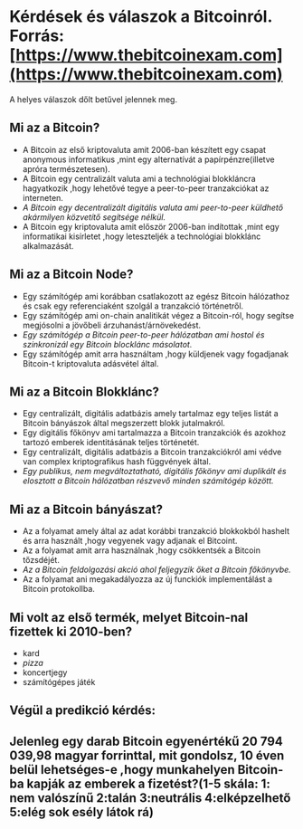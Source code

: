 # Kérdések és válaszok a Bitcoinról. Forrás: [https://www.thebitcoinexam.com](https://www.thebitcoinexam.com)
A helyes válaszok dőlt betűvel jelennek meg.
## Mi az a Bitcoin?


- A Bitcoin az első kriptovaluta amit 2006-ban készített egy csapat anonymous informatikus ,mint egy alternatívát a papírpénzre(illetve apróra természetesen).
- A Bitcoin egy centralizált valuta ami a technológiai blokkláncra hagyatkozik ,hogy lehetővé tegye a peer-to-peer tranzakciókat az interneten.
- *A Bitcoin egy decentralizált digitális valuta ami peer-to-peer küldhető akármilyen közvetítő segítsége nélkül.*
- A Bitcoin egy kriptovaluta amit először 2006-ban indítottak ,mint egy informatikai kisírletet ,hogy leteszteljék a technológiai blokklánc alkalmazását. 

## Mi az a Bitcoin Node?

- Egy számítógép ami korábban csatlakozott az egész Bitcoin hálózathoz és csak egy referenciaként szolgál a tranzakció történetről.
- Egy számítógép ami on-chain analitikát végez a Bitcoin-ról, hogy segítse megjósolni a jövőbeli árzuhanást/árnövekedést. 
- *Egy számítógép a Bitcoin peer-to-peer hálózatban ami hostol és szinkronizál egy Bitcoin blocklánc másolatot.*
- Egy számítógép amit arra használtam ,hogy küldjenek vagy fogadjanak Bitcoin-t kriptovaluta adásvétel által.

## Mi az a Bitcoin Blokklánc?

- Egy centralizált, digitális adatbázis amely tartalmaz egy teljes listát a Bitcoin bányászok által megszerzett blokk jutalmakról.
- Egy digitális főkönyv ami tartalmazza a Bitcoin tranzakciók és azokhoz tartozó emberek identitásának teljes történetét.
- Egy centralizált, digitális adatbázis a Bitcoin tranzakciókról ami védve van complex kriptografikus hash függvények által.
- *Egy publikus, nem megváltoztatható, digitális főkönyv ami duplikált és elosztott a Bitcoin hálózatban részvevő minden számítógép között.*

## Mi az a Bitcoin bányászat?

- Az a folyamat amely által az adat korábbi tranzakció blokkokból hashelt és arra használt ,hogy vegyenek vagy adjanak el Bitcoint.
- Az a folyamat amit arra használnak ,hogy csökkentsék a Bitcoin tőzsdéjét.
- *Az a Bitcoin feldolgozási akció ahol feljegyzik őket a Bitcoin főkönyvbe.*
- Az a folyamat ani megakadályozza az új funckiók implementálást a Bitcoin protokollba.

## Mi volt az első termék, melyet Bitcoin-nal fizettek ki 2010-ben?

- kard
- *pizza*
- koncertjegy
- számítógépes játék

## **Végül a predikció kérdés:**
## Jelenleg egy darab Bitcoin egyenértékű **20 794 039,98** magyar forrinttal, mit gondolsz, 10 éven belül lehetséges-e ,hogy munkahelyen Bitcoin-ba kapják az emberek a fizetést?(1-5 skála: 1: nem valószínű 2:talán 3:neutrális 4:elképzelhető 5:elég sok esély látok rá)